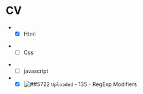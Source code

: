 # CV
+ - [X] Html 
- - [ ] Css
+ - [ ] javascript
+ - [x] ![#ff5722](https://via.placeholder.com/12/ff5722/000000?text=+) `Uploaded` - 135 - RegExp Modifiers
